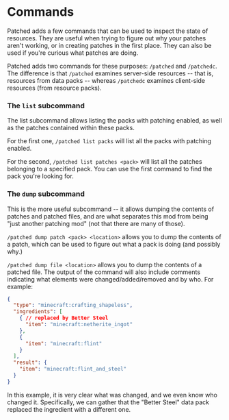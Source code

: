 # Commands

Patched adds a few commands that can be used to inspect the state of resources.
They are useful when trying to figure out why your patches aren't working, or in creating patches in the first place.
They can also be used if you're curious what patches are doing.

Patched adds two commands for these purposes: `/patched` and `/patchedc`.
The difference is that `/patched` examines server-side resources -- that is, resources from data packs -- whereas `/patchedc` examines client-side resources (from resource packs).

### The `list` subcommand

The list subcommand allows listing the packs with patching enabled, as well as the patches contained within these packs.

For the first one, `/patched list packs` will list all the packs with patching enabled.

For the second, `/patched list patches <pack>` will list all the patches belonging to a specified pack. You can use the first command to find the pack you're looking for.

### The `dump` subcommand

This is the more useful subcommand -- it allows dumping the contents of patches and patched files, and are what separates this mod from being "just another patching mod" (not that there are many of those).

`/patched dump patch <pack> <location>` allows you to dump the contents of a patch, which can be used to figure out what a pack is doing (and possibly why.)

`/patched dump file <location>` allows you to dump the contents of a patched file.
The output of the command will also include comments indicating what elements were changed/added/removed and by who.
For example:

```json
{
  "type": "minecraft:crafting_shapeless",
  "ingredients": [
    { // replaced by Better Steel
      "item": "minecraft:netherite_ingot"
    },
    {
      "item": "minecraft:flint"
    }
  ],
  "result": {
    "item": "minecraft:flint_and_steel"
  }
}
```

In this example, it is very clear what was changed, and we even know who changed it.
Specifically, we can gather that the "Better Steel" data pack replaced the ingredient with a different one.